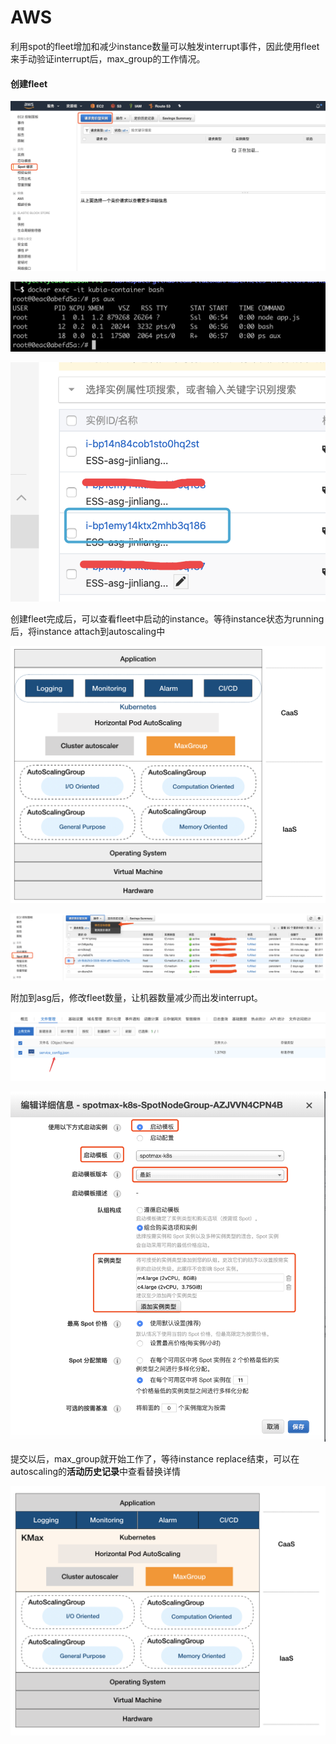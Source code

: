 # AWS

利用spot的fleet增加和减少instance数量可以触发interrupt事件，因此使用fleet来手动验证interrupt后，max\_group的工作情况。

#### 创建fleet

![](../../../.gitbook/assets/image.png)

![](../../../.gitbook/assets/image%20%2871%29.png)

![](../../../.gitbook/assets/image%20%2839%29.png)

创建fleet完成后，可以查看fleet中启动的instance。等待instance状态为running后，将instance attach到autoscaling中

![](../../../.gitbook/assets/image%20%2862%29.png)

![](../../../.gitbook/assets/image%20%2825%29.png)

附加到asg后，修改fleet数量，让机器数量减少而出发interrupt。

![](../../../.gitbook/assets/image%20%2877%29.png)

![](../../../.gitbook/assets/image%20%2824%29.png)

提交以后，max\_group就开始工作了，等待instance replace结束，可以在autoscaling的**活动历史记录**中查看替换详情

![](../../../.gitbook/assets/image%20%2853%29.png)

